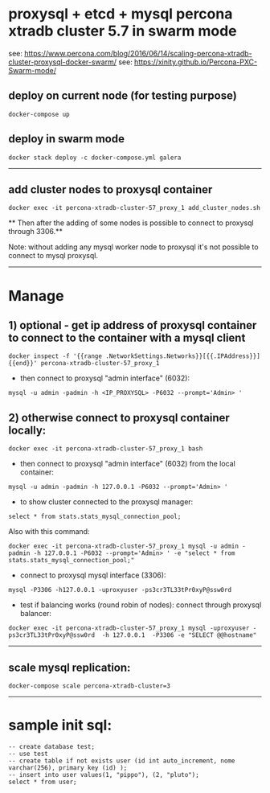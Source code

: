 # proxysql + etcd + mysql percona xtradb cluster 5.7 in swarm mode

see: https://www.percona.com/blog/2016/06/14/scaling-percona-xtradb-cluster-proxysql-docker-swarm/
see: https://xinity.github.io/Percona-PXC-Swarm-mode/


## deploy on current node (for testing purpose)

```
docker-compose up
```

## deploy in swarm mode

```
docker stack deploy -c docker-compose.yml galera
```

----

## add cluster nodes to proxysql container

```
docker exec -it percona-xtradb-cluster-57_proxy_1 add_cluster_nodes.sh
```

** Then after the adding of some nodes is possible to connect to proxysql through 3306.**

Note: without adding any mysql worker node to proxysql it's not possible to connect to mysql proxysql.




----

# Manage


## 1) optional - get ip address of proxysql container to connect to the container with a mysql client
```
docker inspect -f '{{range .NetworkSettings.Networks}}[{{.IPAddress}}] {{end}}' percona-xtradb-cluster-57_proxy_1
```

- then connect to proxysql "admin interface" (6032):
```
mysql -u admin -padmin -h <IP_PROXYSQL> -P6032 --prompt='Admin> '
```


## 2) otherwise connect to proxysql container locally:
```
docker exec -it percona-xtradb-cluster-57_proxy_1 bash
```

- then connect to proxysql "admin interface" (6032) from the local container:
```
mysql -u admin -padmin -h 127.0.0.1 -P6032 --prompt='Admin> '
```

- to show cluster connected to the proxysql manager:  

```
select * from stats.stats_mysql_connection_pool;
```


Also with this command:

```
docker exec -it percona-xtradb-cluster-57_proxy_1 mysql -u admin -padmin -h 127.0.0.1 -P6032 --prompt='Admin> ' -e "select * from stats.stats_mysql_connection_pool;"
```



- connect to proxysql mysql interface (3306):

```
mysql -P3306 -h127.0.0.1 -uproxyuser -ps3cr3TL33tPr0xyP@ssw0rd
```

- test if balancing works (round robin of nodes):
connect through proxysql balancer:

```
docker exec -it percona-xtradb-cluster-57_proxy_1 mysql -uproxyuser -ps3cr3TL33tPr0xyP@ssw0rd  -h 127.0.0.1  -P3306 -e "SELECT @@hostname"
```



---- 

## scale mysql replication:
```
docker-compose scale percona-xtradb-cluster=3
```



----

# sample init sql:
```
-- create database test;
-- use test
-- create table if not exists user (id int auto_increment, nome varchar(256), primary key (id) );
-- insert into user values(1, "pippo"), (2, "pluto");
select * from user;
```

